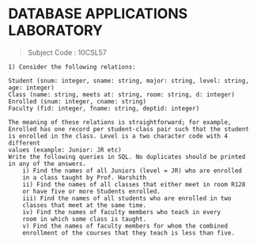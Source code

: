 # DATABASE APPLICATIONS LABORATORY
> Subject Code : 10CSL57

	1) Consider the following relations:
	
	Student (snum: integer, sname: string, major: string, level: string,
	age: integer)
	Class (name: string, meets at: string, room: string, d: integer)
	Enrolled (snum: integer, cname: string)
	Faculty (fid: integer, fname: string, deptid: integer)
	
	The meaning of these relations is straightforward; for example,
	Enrolled has one record per student-class pair such that the student
	is enrolled in the class. Level is a two character code with 4 different
	values (example: Junior: JR etc)
	Write the following queries in SQL. No duplicates should be printed
	in any of the answers.
		i) Find the names of all Juniors (level = JR) who are enrolled
		in a class taught by Prof. Harshith
		ii) Find the names of all classes that either meet in room R128
		or have five or more Students enrolled.
		iii) Find the names of all students who are enrolled in two
		classes that meet at the same time.
		iv) Find the names of faculty members who teach in every
		room in which some class is taught.
		v) Find the names of faculty members for whom the combined
		enrollment of the courses that they teach is less than five.